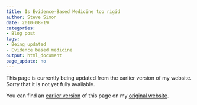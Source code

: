 ```yaml
---
title: Is Evidence-Based Medicine too rigid
author: Steve Simon
date: 2010-08-19
categories:
- Blog post
tags:
- Being updated
- Evidence based medicine
output: html_document
page_update: no
---
```


This page is currently being updated from the earlier version of my website. Sorry that it is not yet fully available.

<!---More--->

You can find an [earlier version][sim1] of this page on my [original website][sim2].

[sim1]: http://www.pmean.com/10/EbmTooRigid.html
[sim2]: http://www.pmean.com/original_site.html
